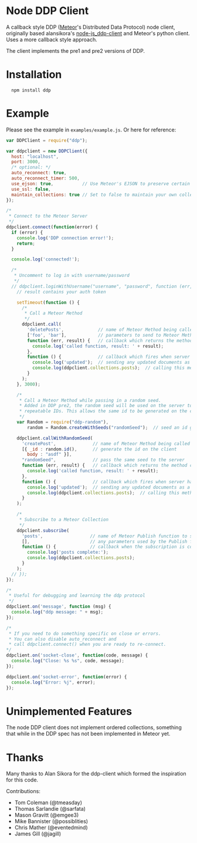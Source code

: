 Node DDP Client
===============

A callback style DDP ([Meteor](http://meteor.com/)'s Distributed Data Protocol) node client, originally based alansikora's [node-js_ddp-client](https://github.com/alansikora/node-js_ddp-client) and Meteor's python client. Uses a more callback style approach.

The client implements the pre1 and pre2 versions of DDP. 

Installation
============

```
  npm install ddp
```

Example
=======

Please see the example in `examples/example.js`. Or here for reference:

```js
var DDPClient = require("ddp");

var ddpclient = new DDPClient({
  host: "localhost", 
  port: 3000,
  /* optional: */
  auto_reconnect: true,
  auto_reconnect_timer: 500,
  use_ejson: true,           // Use Meteor's EJSON to preserve certain data types.
  use_ssl: false,            
  maintain_collections: true // Set to false to maintain your own collections.
});

/*
 * Connect to the Meteor Server
 */
ddpclient.connect(function(error) {
  if (error) {
    console.log('DDP connection error!');
    return;
  }

  console.log('connected!');

  /*
   * Uncomment to log in with username/password
   */
  // ddpclient.loginWithUsername("username", "password", function (err, result) {
    // result contains your auth token

    setTimeout(function () {
      /*
       * Call a Meteor Method
       */
      ddpclient.call(
        'deletePosts',             // name of Meteor Method being called
        ['foo', 'bar'],            // parameters to send to Meteor Method
        function (err, result) {   // callback which returns the method call results
          console.log('called function, result: ' + result);
        },
        function () {              // callback which fires when server has finished 
          console.log('updated');  // sending any updated documents as a result of
          console.log(ddpclient.collections.posts);  // calling this method 
        }                          
      );
    }, 3000);

    /*
     * Call a Meteor Method while passing in a random seed. 
     * Added in DDP pre2, the random seed will be used on the server to generate
     * repeatable IDs. This allows the same id to be generated on the client and server
     */
    var Random = require("ddp-random"),
        random = Random.createWithSeeds("randomSeed");  // seed an id generator

    ddpclient.callWithRandomSeed(
      'createPost',              // name of Meteor Method being called
      [{ _id : random.id(),      // generate the id on the client 
        body : "asdf" }],            
      "randomSeed",              // pass the same seed to the server
      function (err, result) {   // callback which returns the method call results
        console.log('called function, result: ' + result);
      },
      function () {              // callback which fires when server has finished 
        console.log('updated');  // sending any updated documents as a result of
        console.log(ddpclient.collections.posts);  // calling this method 
      }                          
    );

    /*
     * Subscribe to a Meteor Collection
     */
    ddpclient.subscribe(
      'posts',                  // name of Meteor Publish function to subscribe to
      [],                       // any parameters used by the Publish function
      function () {             // callback when the subscription is complete
        console.log('posts complete:');
        console.log(ddpclient.collections.posts);
      }
    );
  // });
});

/*
 * Useful for debugging and learning the ddp protocol
 */
ddpclient.on('message', function (msg) {
  console.log("ddp message: " + msg);
});

/* 
 * If you need to do something specific on close or errors.
 * You can also disable auto_reconnect and 
 * call ddpclient.connect() when you are ready to re-connect.
*/
ddpclient.on('socket-close', function(code, message) {
  console.log("Close: %s %s", code, message);
});

ddpclient.on('socket-error', function(error) {
  console.log("Error: %j", error);
});

```

Unimplemented Features
====
The node DDP client does not implement ordered collections, something that while in the DDP spec has not been implemented in Meteor yet.

Thanks
======

Many thanks to Alan Sikora for the ddp-client which formed the inspiration for this code.

Contributions:
 * Tom Coleman (@tmeasday)
 * Thomas Sarlandie (@sarfata)
 * Mason Gravitt (@emgee3)
 * Mike Bannister (@possiblities)
 * Chris Mather (@eventedmind)
 * James Gill (@jagill)
